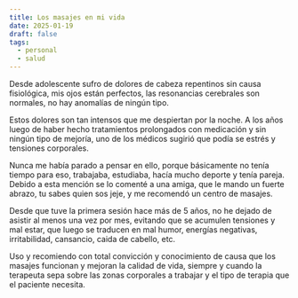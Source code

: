 ```yaml
---
title: Los masajes en mi vida
date: 2025-01-19
draft: false
tags:
  - personal
  - salud
---
```

Desde adolescente sufro de dolores de cabeza repentinos sin causa fisiológica, mis ojos están perfectos, las resonancias cerebrales son normales, no hay anomalías de ningún tipo.

Estos dolores son tan intensos que me despiertan por la noche.
A los años luego de haber hecho tratamientos prolongados con medicación y sin ningún tipo de mejoría, uno de los médicos sugirió que podía se estrés y tensiones corporales.

Nunca me había parado a pensar en ello, porque básicamente no tenía tiempo para eso, trabajaba, estudiaba, hacía mucho deporte y tenía pareja.
Debido a esta mención se lo comenté a una amiga, que le mando un fuerte abrazo, tu sabes quien sos jeje, y me recomendó un centro de masajes.

Desde que tuve la primera sesión hace más de 5 años, no he dejado de asistir al menos una vez por mes, evitando que se acumulen tensiones y mal estar, que luego se traducen en mal humor, energías negativas, irritabilidad, cansancio, caida de cabello, etc.

Uso y recomiendo con total convicción y conocimiento de causa que los masajes funcionan y mejoran la calidad de vida, siempre y cuando la terapeuta sepa sobre las zonas corporales a trabajar y el tipo de terapia que el paciente necesita.

